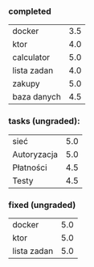 ### completed
<table cellspacing="0" cellpadding="0">
  <tr>
    <td>docker</td>
    <td>3.5</td>
  </tr>
  <tr>
    <td>ktor</td>
    <td>4.0</td>
  </tr>
  <tr>
    <td>calculator</td>
    <td>5.0</td>
  </tr>
  <tr>
    <td>lista zadan</td>
    <td>4.0</td>
  </tr>
  <tr>
    <td>zakupy</td>
    <td>5.0</td>
  </tr>
  <tr>
    <td>baza danych</td>
    <td>4.5</td>
  </tr>
</table>

### tasks (ungraded):
<table cellspacing="0" cellpadding="0">
  <tr>
    <td>sieć</td>
    <td>5.0</td>
  </tr>
  <tr>
    <td>Autoryzacja</td>
    <td>5.0</td>
  </tr>
  <tr>
    <td>Płatności</td>
    <td>4.5</td>
  </tr>
  <tr>
    <td>Testy</td>
    <td>4.5</td>
  </tr>
</table>

### fixed (ungraded)
<table cellspacing="0" cellpadding="0">
  <tr>
    <td>docker</td>
    <td>5.0</td>
  </tr>
  <tr>
    <td>ktor</td>
    <td>5.0</td>
  </tr>
  <tr>
    <td>lista zadan</td>
    <td>5.0</td>
  </tr>
</table>
